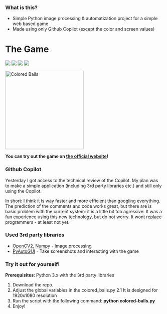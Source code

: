 ### What is this?

- Simple Python image processing & automatization project for a simple web based game
- Made using only Github Copilot (except the color and screen values)

# The Game

![](https://img.shields.io/github/stars/SGeri/colored-balls) ![](https://img.shields.io/github/issues/SGeri/colored-balls) ![](https://img.shields.io/github/forks/SGeri/colored-balls) ![](https://img.shields.io/github/license/SGeri/colored-balls)

<img src="https://img.gamedistribution.com/ec1a0c26ad8444e9b2752e47aed5b9d7-512x512.jpeg" alt="Colored Balls" width="250" height="250">

**You can try out the game on [the official website](https://simple.game/play/kick-colored-balls/)!**

### Github Copilot

Yesterday I got access to the technical review of the Copilot. My plan was to make a simple application (including 3rd party libraries etc.) and still only using the Copilot.

In short: I think it is way faster and more efficient than googling everything. The prediction of the comments and code works great, but there are is basic problem with the current system: it is a little bit too agressive.
It was a fun experience using this new technology, but do not worry. It wont replace programmers - at least not yet.

### Used 3rd party libraries

- [OpenCV2](https://pypi.org/project/opencv-python/), [Numpy](https://numpy.org) - Image processing
- [PyAutoGUI](https://pypi.org/project/opencv-python/) - Take screenshots and interacting with the game

### Try it out for yourself!

**Prerequisites**: Python 3.x with the 3rd party libraries

1. Download the repo.
2. Adjust the global variables in the colored_balls.py
   2.1 It is designed for 1920x1080 resolution
3. Run the script with the following command: **python colored-balls.py**
4. Enjoy!
